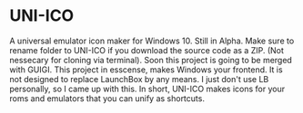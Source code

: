 ﻿# UNI-ICO
A universal emulator icon maker for Windows 10. Still in Alpha.
Make sure to rename folder to UNI-ICO if you download the source code as a ZIP. (Not nessecary for cloning via terminal).
Soon this project is going to be merged with GUIGI. 
This project in esscense, makes Windows your frontend. It is not designed to replace LaunchBox by any means. I just don't use LB personally, so I came up with this.
In short, UNI-ICO makes icons for your roms and emulators that you can unify as shortcuts. 
